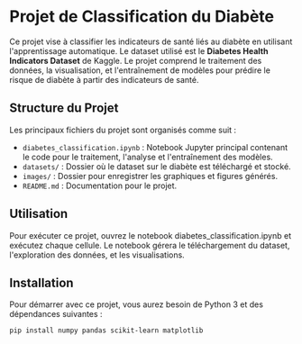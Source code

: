 # Projet de Classification du Diabète

Ce projet vise à classifier les indicateurs de santé liés au diabète en utilisant l'apprentissage automatique. Le dataset utilisé est le **Diabetes Health Indicators Dataset** de Kaggle. Le projet comprend le traitement des données, la visualisation, et l'entraînement de modèles pour prédire le risque de diabète à partir des indicateurs de santé.

## Structure du Projet

Les principaux fichiers du projet sont organisés comme suit :

- `diabetes_classification.ipynb` : Notebook Jupyter principal contenant le code pour le traitement, l'analyse et l'entraînement des modèles.
- `datasets/` : Dossier où le dataset sur le diabète est téléchargé et stocké.
- `images/` : Dossier pour enregistrer les graphiques et figures générés.
- `README.md` : Documentation pour le projet.

## Utilisation
Pour exécuter ce projet, ouvrez le notebook diabetes_classification.ipynb et exécutez chaque cellule. Le notebook gérera le téléchargement du dataset, l'exploration des données, et les visualisations.

## Installation

Pour démarrer avec ce projet, vous aurez besoin de Python 3 et des dépendances suivantes :
```bash
pip install numpy pandas scikit-learn matplotlib


